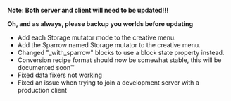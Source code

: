 **Note: Both server and client will need to be updated!!!**

**Oh, and as always, please backup you worlds before updating**
- Add each Storage mutator mode to the creative menu.
- Add the Sparrow named Storage mutator to the creative menu.
- Changed "_with_sparrow" blocks to use a block state property instead.
- Conversion recipe format should now be somewhat stable, this will be documented soon™️
- Fixed data fixers not working
- Fixed an issue when trying to join a development server with a production client
